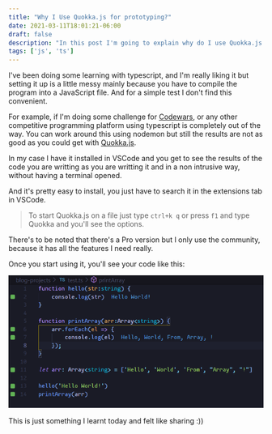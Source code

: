 ```yaml
---
title: "Why I Use Quokka.js for prototyping?"
date: 2021-03-11T18:01:21-06:00
draft: false
description: "In this post I'm going to explain why do I use Quokka.js for prototyping"
tags: ['js', 'ts']
---
```


I've been doing some learning with typescript, and I'm really liking it but setting it up is a little messy mainly because you have to compile the program into a JavaScript file. And for a simple test I don't find this convenient. 

For example, if I'm doing some challenge for [Codewars](https://www.codewars.com/), or any other competitive programming platform using typescript is completely out of the way. You can work around this using nodemon but still the results are not as good as you could get with [Quokka.js](https://quokkajs.com/).

In my case I have it installed in VSCode and you get to see the results of the code you are writting as you are writting it and in a non intrusive way, without having a terminal opened. 

And it's pretty easy to install, you just have to search it in the extensions tab in VSCode. 

> To start Quokka.js on a file just type `ctrl+k q` or press `f1` and type Quokka and you'll see the options. 

There's to be noted that there's a Pro version but I only use the community, because it has all the features I need really. 

Once you start using it, you'll see your code like this:

![code with quokka.js](/images/blog/5.png)

This is just something I learnt today and felt like sharing :))